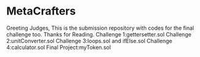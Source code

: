 # MetaCrafters

Greeting Judges, This is the submission repository with codes for the final challenge too.
Thanks for Reading.
Challenge 1:gettersetter.sol
Challenge 2:unitConverter.sol
Challenge 3:loops.sol and ifElse.sol
Challenge 4:calculator.sol
Final Project:myToken.sol
